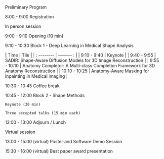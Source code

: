 Preliminary Program				

8:00 - 9:00 Registration

In person session

9:00 - 9:10 Opening (10 min)

9:10 - 10:30 Block 1 - Deep Learning in Medical Shape Analysis

| Time    | Tile |
| : -------- | ------- : |
| 9:10 - 9:40  | Keynote    |
| 9:40 - 9:55 | SADIR: Shape-Aware Diffusion Models for 3D Image Reconstruction    |
| 9:55 - 10:10    | Anatomy Completor: A Multi-class Completion Framework for 3D Anatomy Reconstruction    |
| 10:10 - 10:25    | Anatomy-Aware Masking for Inpainting in Medical Imaging    |

10:30 - 10:45 Coffee break

10:45 - 12:00 Block 2 - Shape Methods 

	Keynote (30 min)
    
	Three accepted talks (15 min each)

12:00 - 13:00 Adjourn / Lunch

Virtual session

13:00 - 15:00 (virtual) Poster and Software Demo Session

15:30 - 16:00 (virtual) Best paper award presentation

